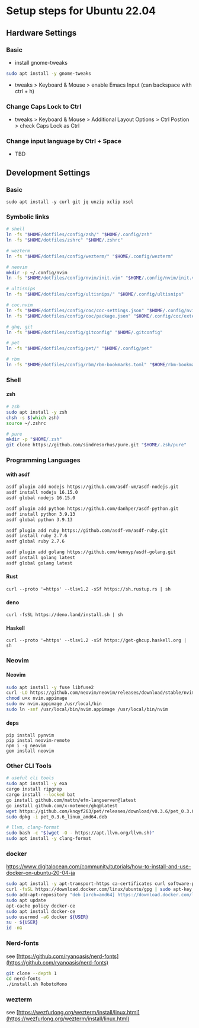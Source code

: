 # Setup steps for Ubuntu 22.04

## Hardware Settings

### Basic

- install gnome-tweaks

```zsh
sudo apt install -y gnome-tweaks
```

- tweaks > Keyboard & Mouse > enable Emacs Input (can backspace with ctrl + h)

### Change Caps Lock to Ctrl

- tweaks > Keyboard & Mouse > Additional Layout Options > Ctrl Postion > check Caps Lock as Ctrl

### Change input language by Ctrl + Space

- TBD

## Development Settings

### Basic

```
sudo apt install -y curl git jq unzip xclip xsel
```

### Symbolic links

```zsh
# shell
ln -fs "$HOME/dotfiles/config/zsh/" "$HOME/.config/zsh"
ln -fs "$HOME/dotfiles/zshrc" "$HOME/.zshrc"

# wezterm
ln -fs "$HOME/dotfiles/config/wezterm/" "$HOME/.config/wezterm"

# neovim
mkdir -p ~/.config/nvim
ln -fs "$HOME/dotfiles/config/nvim/init.vim" "$HOME/.config/nvim/init.vim"

# ultisnips
ln -fs "$HOME/dotfiles/config/ultisnips/" "$HOME/.config/ultisnips"

# coc.nvim
ln -fs "$HOME/dotfiles/config/coc/coc-settings.json" "$HOME/.config/nvim/coc-settings.json"
ln -fs "$HOME/dotfiles/config/coc/package.json" "$HOME/.config/coc/extensions/package.json"

# ghq, git
ln -fs "$HOME/dotfiles/config/gitconfig" "$HOME/.gitconfig"

# pet
ln -fs "$HOME/dotfiles/config/pet/" "$HOME/.config/pet"

# rbm
ln -fs "$HOME/dotfiles/config/rbm/rbm-bookmarks.toml" "$HOME/rbm-bookmarks.toml"
```

### Shell

#### zsh

```zsh
# zsh
sudo apt install -y zsh
chsh -s $(which zsh)
source ~/.zshrc

# pure
mkdir -p "$HOME/.zsh"
git clone https://github.com/sindresorhus/pure.git "$HOME/.zsh/pure"
```

### Programming Languages

#### with asdf

```zsh
asdf plugin add nodejs https://github.com/asdf-vm/asdf-nodejs.git
asdf install nodejs 16.15.0
asdf global nodejs 16.15.0

asdf plugin add python https://github.com/danhper/asdf-python.git
asdf install python 3.9.13
asdf global python 3.9.13

asdf plugin add ruby https://github.com/asdf-vm/asdf-ruby.git
asdf install ruby 2.7.6
asdf global ruby 2.7.6

asdf plugin add golang https://github.com/kennyp/asdf-golang.git
asdf install golang latest
asdf global golang latest
```

#### Rust

```
curl --proto '=https' --tlsv1.2 -sSf https://sh.rustup.rs | sh
```

#### deno

```
curl -fsSL https://deno.land/install.sh | sh
```

#### Haskell

```
curl --proto '=https' --tlsv1.2 -sSf https://get-ghcup.haskell.org | sh
```

### Neovim

#### Neovim

```zsh
sudo apt install -y fuse libfuse2
curl -LO https://github.com/neovim/neovim/releases/download/stable/nvim.appimage
chmod u+x nvim.appimage
sudo mv nvim.appimage /usr/local/bin
sudo ln -snf /usr/local/bin/nvim.appimage /usr/local/bin/nvim
```

#### deps

```
pip install pynvim
pip instal neovim-remote
npm i -g neovim
gem install neovim
```


### Other CLI Tools

```zsh
# useful cli tools
sudo apt install -y exa
cargo install ripgrep
cargo install --locked bat
go install github.com/mattn/efm-langserver@latest
go install github.com/x-motemen/ghq@latest 
wget https://github.com/knqyf263/pet/releases/download/v0.3.6/pet_0.3.6_linux_amd64.deb
sudo dpkg -i pet_0.3.6_linux_amd64.deb

# llvm, clang-format
sudo bash -c "$(wget -O - https://apt.llvm.org/llvm.sh)"
sudo apt install -y clang-format
```

### docker

https://www.digitalocean.com/community/tutorials/how-to-install-and-use-docker-on-ubuntu-20-04-ja

```zsh
sudo apt install -y apt-transport-https ca-certificates curl software-properties-common
curl -fsSL https://download.docker.com/linux/ubuntu/gpg | sudo apt-key add -
sudo add-apt-repository "deb [arch=amd64] https://download.docker.com/linux/ubuntu focal stable"
sudo apt update
apt-cache policy docker-ce
sudo apt install docker-ce
sudo usermod -aG docker ${USER}
su - ${USER}
id -nG
```


### Nerd-fonts

see [https://github.com/ryanoasis/nerd-fonts](https://github.com/ryanoasis/nerd-fonts)

```zsh
git clone --depth 1
cd nerd-fonts
./install.sh RobotoMono
```

### wezterm

see [https://wezfurlong.org/wezterm/install/linux.html](https://wezfurlong.org/wezterm/install/linux.html)
